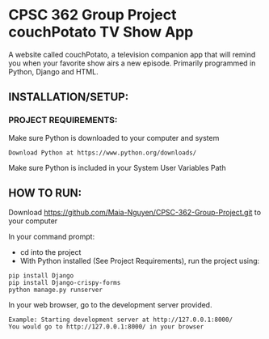 # CPSC 362 Group Project couchPotato TV Show App
A website called couchPotato, a television companion app that will remind you when your favorite show airs a new episode. Primarily programmed in Python, Django and HTML.
## INSTALLATION/SETUP:
### PROJECT REQUIREMENTS:
Make sure Python is downloaded to your computer and system
```
Download Python at https://www.python.org/downloads/
```
Make sure Python is included in your System User Variables Path

## HOW TO RUN:
Download https://github.com/Maia-Nguyen/CPSC-362-Group-Project.git to your computer

In your command prompt:
* cd into the project
* With Python installed (See Project Requirements), run the project using:
```
pip install Django
pip install Django-crispy-forms
python manage.py runserver
```
In your web browser, go to the development server provided.
```
Example: Starting development server at http://127.0.0.1:8000/
You would go to http://127.0.0.1:8000/ in your browser
```
